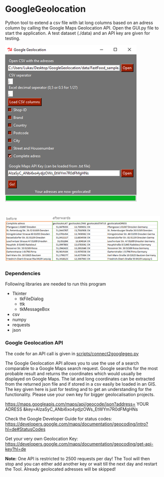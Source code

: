 # GoogleGeolocation

Python tool to extend a csv file with lat long columns based on an adress column by calling the Google Maps Geolocation API.
Open the GUI.py file to start the application. A test dataset (./data) and an API key are given for testing.

![Alt Text](https://github.com/lukasalexanderweber/GoogleGeolocation/blob/master/img/GUI.png)

<br>

![Alt Text](https://github.com/lukasalexanderweber/GoogleGeolocation/blob/master/img/Excel.PNG)


### Dependencies

Following libraries are needed to run this program

* Tkinter 
	* tkFileDialog
	* ttk
	* tkMessageBox
* csv
* numpy
* requests
* json

### Google Geolocation API

The code for an API call is given in [scripts/connect2googlegeo.py](scripts/connect2googlegeo.py)

The Google Geolocation API allows you to use the use of a search comparable to a Google Maps search request. Google searchs for the most probable result and returns the coordinates which would usually be displayed on Google Maps. The lat and long coordinates can be extracted from the returned json file and if stored in a csv easily be loaded in an GIS. The key given here is just for testing and to get an understanding for the functionality. Please use your own key for bigger geolocalisation projects. 

https://maps.googleapis.com/maps/api/geocode/json?address= YOUR ADRESS &key=AIzaSyC_ANbi6xo4ydjzOWs_EtWYm7R0dFMgHNs

Check the Google Developer Guide for status codes:
https://developers.google.com/maps/documentation/geocoding/intro?hl=de#StatusCodes

Get your very own Geolocation Key:
https://developers.google.com/maps/documentation/geocoding/get-api-key?hl=de

**Note:**
One API is restricted to 2500 requests per day! The Tool will then stop and you can either add another key or wait till the next day and restart the Tool. Already geolocated adresses will be skipped!
